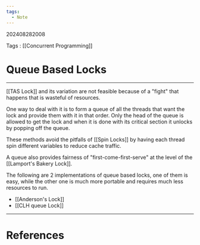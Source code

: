 ```yaml
---
tags:
  - Note
---
```

202408282008

Tags : [[Concurrent Programming]]
# Queue Based Locks
---
[[TAS Lock]] and its variation are not feasible because of a "fight" that happens that is wasteful of resources.

One way to deal with it is to form a queue of all the threads that want the lock and provide them with it in that order.
Only the head of the queue is allowed to get the lock and when it is done with its critical section it unlocks by popping off the queue. 

These methods avoid the pitfalls of [[Spin Locks]] by having each thread spin different variables to reduce cache traffic.

A queue also provides fairness of "first-come-first-serve" at the level of the [[Lamport's Bakery Lock]].

The following are 2 implementations of queue based locks, one of them is easy, while the other one is much more portable and requires much less resources to run.
- [[Anderson's Lock]]
- [[CLH queue Lock]]

---
# References
